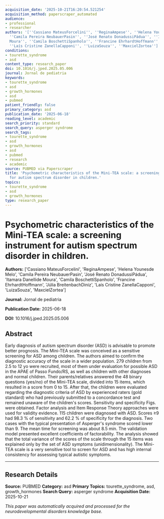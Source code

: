 ```yaml
---
acquisition_date: '2025-10-21T16:20:54.521254'
acquisition_method: paperscraper_automated
audience:
- professional
- researcher
authors: '[''Cassiano MateusForcelini'', ''ReginaAmpese'', ''Helena Younesde Melo'',
  ''Camila Pereira NeubauerPasin'', ''José Renato DonadussiPádua'', ''Itamara Danellide
  Moura'', ''Camila BoschettiSpanholo'', ''Francine EhrhardtHoffmann'', ''Júlia BreitenbachDiniz'',
  ''Laís Cristine ZanellaCapponi'', ''LuizaSouza'', ''MaxcielZortea'']'
conditions:
- tourette_syndrome
- asd
content_type: research_paper
doi: 10.1016/j.jped.2025.05.006
journal: Jornal de pediatria
keywords:
- tourette_syndrome
- asd
- growth_hormones
- asd
- pubmed
patient_friendly: false
primary_category: asd
publication_date: '2025-06-18'
reading_level: academic
search_priority: standard
search_query: asperger syndrome
search_tags:
- tourette_syndrome
- asd
- growth_hormones
- asd
- pubmed
- research
- academic
source: PUBMED via Paperscraper
title: 'Psychometric characteristics of the Mini-TEA scale: a screening instrument
  for autism spectrum disorder in children.'
topics:
- tourette_syndrome
- asd
- growth_hormones
type: research_paper
---
```


# Psychometric characteristics of the Mini-TEA scale: a screening instrument for autism spectrum disorder in children.

**Authors:** ['Cassiano MateusForcelini', 'ReginaAmpese', 'Helena Younesde Melo', 'Camila Pereira NeubauerPasin', 'José Renato DonadussiPádua', 'Itamara Danellide Moura', 'Camila BoschettiSpanholo', 'Francine EhrhardtHoffmann', 'Júlia BreitenbachDiniz', 'Laís Cristine ZanellaCapponi', 'LuizaSouza', 'MaxcielZortea']

**Journal:** Jornal de pediatria

**Publication Date:** 2025-06-18

**DOI:** 10.1016/j.jped.2025.05.006

## Abstract

Early diagnosis of autism spectrum disorder (ASD) is advisable to promote better prognosis. The Mini-TEA scale was conceived as a sensitive screening for ASD among children. The authors aimed to confirm the diagnostic accuracy of the scale in a wider population. 279 children from 2.5 to 12 yo were recruited, most of them under evaluation for possible ASD in the APAE of Passo Fundo/RS, as well as children with other diagnoses and normal children. Their parents/relatives answered the 48 binary questions (yes/no) of the Mini-TEA scale, divided into 15 items, which resulted in a score from 0 to 15. After that, the children were evaluated regarding the diagnostic criteria of ASD by experienced raters (gold standard) who had previously submitted to a concordance test and remained unaware of the children's scores. Sensitivity and specificity Figs. were obtained. Factor analysis and Item Response Theory approaches were used for validity evidence. 115 children were diagnosed with ASD. Scores ≥9 had 98.3 % of sensitivity and 62.2 % of specificity for the diagnosis. Two cases with the typical presentation of Asperger's syndrome scored lower than 9. The mean time for screening was about 8.5 min. The validation model presented excellent coefficients of factorability. The analysis showed that the total variance of the scores of the scale through the 15 items was explained only by the set of ASD symptoms (unidimensionality). The Mini-TEA scale is a very sensitive tool to screen for ASD and has high internal consistency for assessing typical autistic symptoms.

---

## Research Details

**Source:** PUBMED
**Category:** asd
**Primary Topics:** tourette_syndrome, asd, growth_hormones
**Search Query:** asperger syndrome
**Acquisition Date:** 2025-10-21

*This paper was automatically acquired and processed for the neurodevelopmental disorders knowledge base.*
